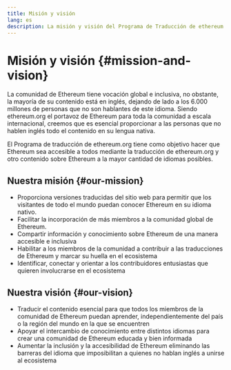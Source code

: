 ```yaml
---
title: Misión y visión
lang: es
description: La misión y visión del Programa de Traducción de ethereum.org.
---
```


# Misión y visión \{#mission-and-vision}

La comunidad de Ethereum tiene vocación global e inclusiva, no obstante, la mayoría de su contenido está en inglés, dejando de lado a los 6.000 millones de personas que no son hablantes de este idioma. Siendo ethereum.org el portavoz de Ethereum para toda la comunidad a escala internacional, creemos que es esencial proporcionar a las personas que no hablen inglés todo el contenido en su lengua nativa.

El Programa de traducción de ethereum.org tiene como objetivo hacer que Ethereum sea accesible a todos mediante la traducción de ethereum.org y otro contenido sobre Ethereum a la mayor cantidad de idiomas posibles.

## Nuestra misión \{#our-mission}

- Proporciona versiones traducidas del sitio web para permitir que los visitantes de todo el mundo puedan conocer Ethereum en su idioma nativo.
- Facilitar la incorporación de más miembros a la comunidad global de Ethereum.
- Compartir información y conocimiento sobre Ethereum de una manera accesible e inclusiva
- Habilitar a los miembros de la comunidad a contribuir a las traducciones de Ethereum y marcar su huella en el ecosistema
- Identificar, conectar y orientar a los contribuidores entusiastas que quieren involucrarse en el ecosistema

## Nuestra visión \{#our-vision}

- Traducir el contenido esencial para que todos los miembros de la comunidad de Ethereum puedan aprender, independientemente del país o la región del mundo en la que se encuentren
- Apoyar el intercambio de conocimiento entre distintos idiomas para crear una comunidad de Ethereum educada y bien informada
- Aumentar la inclusión y la accesibilidad de Ethereum eliminando las barreras del idioma que imposibilitan a quienes no hablan inglés a unirse al ecosistema
